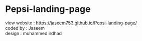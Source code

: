 # Pepsi-landing-page

view website : https://jaseem753.github.io/Pepsi-landing-page/                                   
coded by : Jaseem                         
design : muhammed irdhad                           
